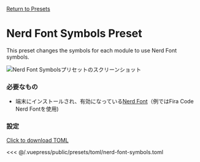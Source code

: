 [Return to Presets](/presets/#nerd-font-symbols)

# Nerd Font Symbols Preset

This preset changes the symbols for each module to use Nerd Font symbols.

![Nerd Font Symbolsプリセットのスクリーンショット](/presets/img/nerd-font-symbols.png)

### 必要なもの

- 端末にインストールされ、有効になっている[Nerd Font](https://www.nerdfonts.com/)（例ではFira Code Nerd Fontを使用)

### 設定

[Click to download TOML](/presets/toml/nerd-font-symbols.toml)

<<< @/.vuepress/public/presets/toml/nerd-font-symbols.toml
